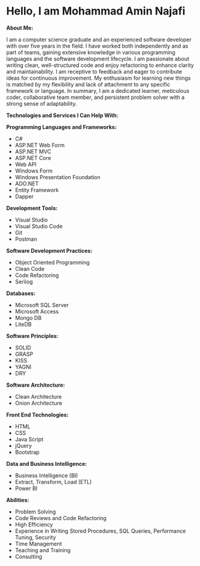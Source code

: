 # Hello, I am Mohammad Amin Najafi

**About Me:**

I am a computer science graduate and an experienced software developer with over five years in the field. I have worked both independently and as part of teams, gaining extensive knowledge in various programming languages and the software development lifecycle. I am passionate about writing clean, well-structured code and enjoy refactoring to enhance clarity and maintainability. I am receptive to feedback and eager to contribute ideas for continuous improvement. My enthusiasm for learning new things is matched by my flexibility and lack of attachment to any specific framework or language. In summary, I am a dedicated learner, meticulous coder, collaborative team member, and persistent problem solver with a strong sense of adaptability.

**Technologies and Services I Can Help With:**

**Programming Languages and Frameworks:**

- C#
- ASP.NET Web Form
- ASP.NET MVC
- ASP.NET Core
- Web API
- Windows Form
- Windows Presentation Foundation
- ADO.NET
- Entity Framework
- Dapper

**Development Tools:**

- Visual Studio
- Visual Studio Code
- Git
- Postman

**Software Development Practices:**

- Object Oriented Programming
- Clean Code
- Code Refactoring
- Serilog

**Databases:**

- Microsoft SQL Server
- Microsoft Access
- Mongo DB
- LiteDB

**Software Principles:**

- SOLID
- GRASP
- KISS
- YAGNI
- DRY

**Software Architecture:**

- Clean Architecture
- Onion Architecture

**Front End Technologies:**

- HTML
- CSS
- Java Script
- jQuery
- Bootstrap

**Data and Business Intelligence:**

- Business Intelligence (BI)
- Extract, Transform, Load (ETL)
- Power BI

**Abilities:**

- Problem Solving
- Code Reviews and Code Refactoring
- High Efficiency
- Experience in Writing Stored Procedures, SQL Queries, Performance Tuning, Security
- Time Management
- Teaching and Training
- Consulting